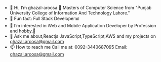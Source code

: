 - 👋 Hi, I’m ghazal-aroosa
  🔭 Masters of Computer Science
       from "Punjab University College of Information And Technology Lahore."
- 💞️  Fun fact: Full Stack Developer📊
- 👀 I’m interested in Web and Mobile Application Developer by Profession and hobby.🚀 
- 🌱 Ask me about,Reactjs JavaScript,TypeScript,AWS and my projects on ghazal.aroosa@gmail.com
- 📫 How to reach me
     Call me at: 0092-3440687095
     Email: ghazal.aroosa@gmail.com




<!---
ghazal-aroosa/ghazal-aroosa is a ✨ special ✨ repository because its `README.md` (this file) appears on your GitHub profile.
You can click the Preview link to take a look at your changes.
--->
